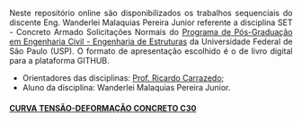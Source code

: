 <p style='text-align: justify;'>Neste repositório online são disponibilizados os trabalhos sequenciais do discente Eng. Wanderlei Malaquias Pereira Junior referente a disciplina SET - Concreto Armado Solicitações Normais do <a href="http://ppgset.eesc.usp.br">Programa de Pós-Graduação em Engenharia Civil - Engenharia de Estruturas</a> da Universidade Federal de São Paulo (USP). O formato de apresentação escolhido é o de livro digital para a plataforma GITHUB.</p>
  
- Orientadores das disciplinas: [Prof. Ricardo Carrazedo](http://lattes.cnpq.br/3836561236677162);
- Aluno da disciplina: Wanderlei Malaquias Pereira Junior.

#### [CURVA TENSÃO-DEFORMAÇÃO CONCRETO C30](https://wmpjrufg.github.io/SET5963-EESC/trabalho1.html)

